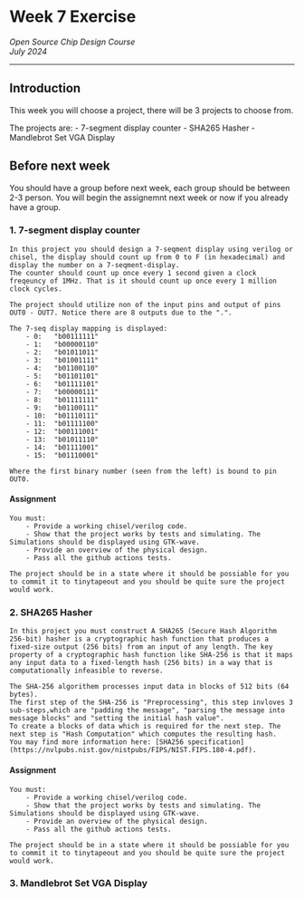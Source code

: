 # Week 7 Exercise  
*Open Source Chip Design Course*  
*July 2024*

---

## Introduction
This week you will choose a project, there will be 3 projects to choose from.

The projects are:
	- 7-segment display counter
	- SHA265 Hasher
	- Mandlebrot Set VGA Display

## Before next week
You should have a group before next week, each group should be between 2-3 person. You will begin the assignemnt next week or now if you already have a group.

### 1. 7-segment display counter
	In this project you should design a 7-seqment display using verilog or chisel, the display should count up from 0 to F (in hexadecimal) and display the number on a 7-seqment-display. 
	The counter should count up once every 1 second given a clock freqeuncy of 1MHz. That is it should count up once every 1 million clock cycles.
	 
	The project should utilize non of the input pins and output of pins OUT0 - OUT7. Notice there are 8 outputs due to the ".".
	 
	The 7-seq display mapping is displayed:
		- 0:   "b00111111"
		- 1:   "b00000110"
		- 2:   "b01011011"
		- 3:   "b01001111"
		- 4:   "b01100110"
		- 5:   "b01101101"
		- 6:   "b01111101"
		- 7:   "b00000111"
		- 8:   "b01111111"
		- 9:   "b01100111"
		- 10:  "b01110111"
		- 11:  "b01111100"
		- 12:  "b00111001"
		- 13:  "b01011110"
		- 14:  "b01111001"
		- 15:  "b01110001"

	Where the first binary number (seen from the left) is bound to pin OUT0.
	
#### Assignment
	You must:
		- Provide a working chisel/verilog code.
		- Show that the project works by tests and simulating. The Simulations should be displayed using GTK-wave.
		- Provide an overview of the physical design.
		- Pass all the github actions tests.
		
	The project should be in a state where it should be possiable for you to commit it to tinytapeout and you should be quite sure the project would work.
	
### 2. SHA265 Hasher
	In this project you must construct A SHA265 (Secure Hash Algorithm 256-bit) hasher is a cryptographic hash function that produces a fixed-size output (256 bits) from an input of any length. The key property of a cryptographic hash function like SHA-256 is that it maps any input data to a fixed-length hash (256 bits) in a way that is computationally infeasible to reverse.
	
	The SHA-256 algorithem processes input data in blocks of 512 bits (64 bytes). 
	The first step of the SHA-256 is "Preprocessing", this step invloves 3 sub-steps,which are "padding the message", "parsing the message into message blocks" and "setting the initial hash value".
	To create a blocks of data which is required for the next step. The next step is "Hash Computation" which computes the resulting hash.
	You may find more information here: [SHA256 specification](https://nvlpubs.nist.gov/nistpubs/FIPS/NIST.FIPS.180-4.pdf).
	
#### Assignment
	You must:
		- Provide a working chisel/verilog code.
		- Show that the project works by tests and simulating. The Simulations should be displayed using GTK-wave.
		- Provide an overview of the physical design.
		- Pass all the github actions tests.
		
	The project should be in a state where it should be possiable for you to commit it to tinytapeout and you should be quite sure the project would work.
	

### 3. Mandlebrot Set VGA Display 
	
		
